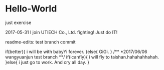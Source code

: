# Hello-World
just exercise

2017-05-31 I join UTIECH Co., Ltd.  fighting!
Just do IT!

readme-edits:   test branch commit

if(better){
  i will be with babyYi forever.
}else{
  GiGi.
}
/**
*2017/06/06 wangyuanjun test branch
**/
if(icanfly){
  i will fly to taishan.hahahahhahah.
}else{
  i just go to work.
  And cry all day.
}

